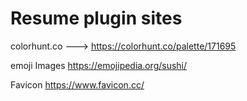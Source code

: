 # Resume plugin sites

colorhunt.co ---> 
https://colorhunt.co/palette/171695

emoji Images
https://emojipedia.org/sushi/

Favicon
https://www.favicon.cc/
